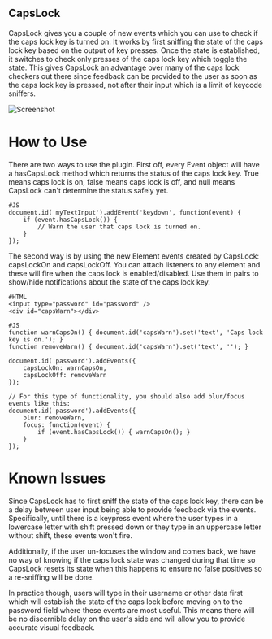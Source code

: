 CapsLock
--------

CapsLock gives you a couple of new events which you can use to check if the caps lock key is turned on. It works by first sniffing the state of the caps lock key based on the output of key presses. Once the state is established, it switches to check only presses of the caps lock key which toggle the state. This gives CapsLock an advantage over many of the caps lock checkers out there since feedback can be provided to the user as soon as the caps lock key is pressed, not after their input which is a limit of keycode sniffers.

![Screenshot](http://pradador.com/images/mootools/capslock.screenshot.jpg)


How to Use
==========

There are two ways to use the plugin. First off, every Event object will have a hasCapsLock method which returns the status of the caps lock key. True means caps lock is on, false means caps lock is off, and null means CapsLock can't determine the status safely yet.

	#JS
	document.id('myTextInput').addEvent('keydown', function(event) {
		if (event.hasCapsLock()) {
			// Warn the user that caps lock is turned on.
		}
	});
	
The second way is by using the new Element events created by CapsLock: capsLockOn and capsLockOff. You can attach listeners to any element and these will fire when the caps lock is enabled/disabled. Use them in pairs to show/hide notifications about the state of the caps lock key.

	#HTML
	<input type="password" id="password" />
	<div id="capsWarn"></div>

	#JS
	function warnCapsOn() { document.id('capsWarn').set('text', 'Caps lock key is on.'); }
	function removeWarn() { document.id('capsWarn').set('text', ''); }
	
	document.id('password').addEvents({
		capsLockOn: warnCapsOn,
		capsLockOff: removeWarn
	});
	
	// For this type of functionality, you should also add blur/focus events like this:
	document.id('password').addEvents({
		blur: removeWarn,
		focus: function(event) {
			if (event.hasCapsLock()) { warnCapsOn(); }
		}
	});
	

Known Issues
============

Since CapsLock has to first sniff the state of the caps lock key, there can be a delay between user input being able to provide feedback via the events. Specifically, until there is a keypress event where the user types in a lowercase letter with shift pressed down or they type in an uppercase letter without shift, these events won't fire.

Additionally, if the user un-focuses the window and comes back, we have no way of knowing if the caps lock state was changed during that time so CapsLock resets its state when this happens to ensure no false positives so a re-sniffing will be done.

In practice though, users will type in their username or other data first which will establish the state of the caps lock before moving on to the password field where these events are most useful. This means there will be no discernible delay on the user's side and will allow you to provide accurate visual feedback.